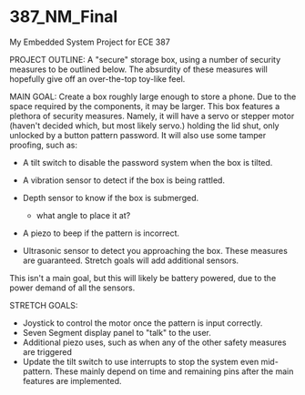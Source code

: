 # 387_NM_Final
My Embedded System Project for ECE 387

PROJECT OUTLINE:
A "secure" storage box, using a number of security measures to be outlined below.
The absurdity of these measures will hopefully give off an over-the-top toy-like feel.

MAIN GOAL:
Create a box roughly large enough to store a phone. Due to the space required by the components, it may be larger. This box features a plethora of security measures.
Namely, it will have a servo or stepper motor (haven't decided which, but most likely servo.) holding the lid shut, only unlocked by a button pattern password.
It will also use some tamper proofing, such as:
- A tilt switch to disable the password system when the box is tilted.
  
- A vibration sensor to detect if the box is being rattled.
- Depth sensor to know if the box is submerged. 
  - what angle to place it at?
- A piezo to beep if the pattern is incorrect.
- Ultrasonic sensor to detect you approaching the box.
These measures are guaranteed. Stretch goals will add additional sensors.

This isn't a main goal, but this will likely be battery powered, due to the power demand of all the sensors.

STRETCH GOALS:

- Joystick to control the motor once the pattern is input correctly.
- Seven Segment display panel to "talk" to the user.
- Additional piezo uses, such as when any of the other safety measures are triggered
- Update the tilt switch to use interrupts to stop the system even mid-pattern.
These mainly depend on time and remaining pins after the main features are implemented.


